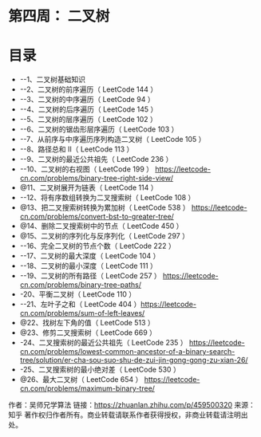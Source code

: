 # 第四周： 二叉树

# 目录
* --1、二叉树基础知识
* --2、二叉树的前序遍历（ LeetCode 144 ）
* --3、二叉树的中序遍历（ LeetCode 94 ）
* --4、二叉树的后序遍历（ LeetCode 145 ）
* --5、二叉树的层序遍历（ LeetCode 102 ）
* --6、二叉树的锯齿形层序遍历（ LeetCode 103 ）
* --7、从前序与中序遍历序列构造二叉树（ LeetCode 105 ）
* --8、路径总和 II（ LeetCode 113 ）
* --9、二叉树的最近公共祖先（ LeetCode 236 ）
* --10、二叉树的右视图（ LeetCode 199 ） https://leetcode-cn.com/problems/binary-tree-right-side-view/
* @11、二叉树展开为链表（ LeetCode 114 ）
* --12、将有序数组转换为二叉搜索树（ LeetCode 108 ）
* @13、把二叉搜索树转换为累加树（ LeetCode 538 ） https://leetcode-cn.com/problems/convert-bst-to-greater-tree/
* @14、删除二叉搜索树中的节点（ LeetCode 450 ）
* @15、二叉树的序列化与反序列化（ LeetCode 297 ）
* --16、完全二叉树的节点个数（ LeetCode 222 ）
* --17、二叉树的最大深度（ LeetCode 104 ）
* --18、二叉树的最小深度（ LeetCode 111 ）
* --19、二叉树的所有路径（ LeetCode 257 ） https://leetcode-cn.com/problems/binary-tree-paths/
* -20、平衡二叉树（ LeetCode 110 ）
* --21、左叶子之和（ LeetCode 404 ）https://leetcode-cn.com/problems/sum-of-left-leaves/
* @22、找树左下角的值（ LeetCode 513 ）
* @23、修剪二叉搜索树（ LeetCode 669 ）
* -24、二叉搜索树的最近公共祖先（ LeetCode 235 ） https://leetcode-cn.com/problems/lowest-common-ancestor-of-a-binary-search-tree/solution/er-cha-sou-suo-shu-de-zui-jin-gong-gong-zu-xian-26/
* -25、二叉搜索树的最小绝对差（ LeetCode 530 ）
* @26、最大二叉树（ LeetCode 654 ） https://leetcode-cn.com/problems/maximum-binary-tree/

作者：吴师兄学算法 链接：https://zhuanlan.zhihu.com/p/459500320 来源：知乎 著作权归作者所有。商业转载请联系作者获得授权，非商业转载请注明出处。